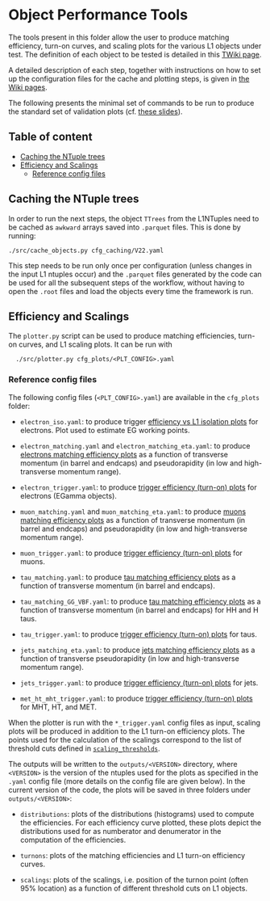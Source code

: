 # Object Performance Tools
  
  The tools present in this folder allow the user to produce
  matching efficiency, turn-on curves, and scaling plots for
  the various L1 objects under test.
  The definition of each object to be tested is detailed in
  this [TWiki page](https://twiki.cern.ch/twiki/bin/view/CMS/PhaseIIL1TriggerMenuTools).

  A detailed description of each step, together with instructions on how to set up the configuration files for the cache and plotting steps, is given in [the Wiki pages](https://github.com/cms-l1-dpg/Phase2-L1MenuTools/wiki).

  The following presents the minimal set of commands to be run to produce the standard set of validation plots (cf. [these slides](https://twiki.cern.ch/twiki/pub/CMS/PhaseIIL1TriggerMenuTools/Phase2Menu_validation123x-3.pdf)).

## Table of content

* [Caching the NTuple trees](#caching-the-ntuple-trees)
* [Efficiency and Scalings](#efficiency-and-scalings)
  * [Reference config files](#reference-config-files)

## Caching the NTuple trees
  In order to run the next steps, the object
  `TTrees` from the L1NTuples need to be cached
  as `awkward` arrays saved into `.parquet` files.
  This is done by running:

  ```
  ./src/cache_objects.py cfg_caching/V22.yaml 
  ```

  This step needs to be run only once per configuration (unless changes in the input L1 ntuples occur) and the `.parquet` files generated by the code can be used for all the subsequent steps of the workflow, without having to open the `.root` files and load the objects every time the framework is run.

## Efficiency and Scalings
  The `plotter.py` script can be used to produce matching efficiencies, turn-on curves, and L1 scaling plots. It can be run with

  ```
    ./src/plotter.py cfg_plots/<PLT_CONFIG>.yaml 
  ```

### Reference config files

  The following config files (`<PLT_CONFIG>.yaml`) are available in the `cfg_plots` folder:

  * `electron_iso.yaml`: to produce trigger [efficiency vs L1 isolation plots](https://twiki.cern.ch/twiki/pub/CMS/PhaseIIL1TriggerMenuTools/Phase2Menu_validation123x-3.pdf#page=57) for electrons. Plot used to estimate EG working points.

  * `electron_matching.yaml` and `electron_matching_eta.yaml`: to produce [electrons matching efficiency plots](https://twiki.cern.ch/twiki/pub/CMS/PhaseIIL1TriggerMenuTools/Phase2Menu_validation123x-3.pdf#page=21) as a function of transverse momentum (in barrel and endcaps) and pseudorapidity (in low and high-transverse momentum range).

  * `electron_trigger.yaml`: to produce [trigger efficiency (turn-on) plots](https://twiki.cern.ch/twiki/pub/CMS/PhaseIIL1TriggerMenuTools/Phase2Menu_validation123x-3.pdf#page=22) for electrons (EGamma objects).

  * `muon_matching.yaml` and `muon_matching_eta.yaml`: to produce [muons matching efficiency plots](https://twiki.cern.ch/twiki/pub/CMS/PhaseIIL1TriggerMenuTools/Phase2Menu_validation123x-3.pdf#page=21) as a function of transverse momentum (in barrel and endcaps) and pseudorapidity (in low and high-transverse momentum range).

  * `muon_trigger.yaml`: to produce [trigger efficiency (turn-on) plots](https://twiki.cern.ch/twiki/pub/CMS/PhaseIIL1TriggerMenuTools/Phase2Menu_validation123x-3.pdf#page=22) for muons.

  * `tau_matching.yaml`: to produce [tau matching efficiency plots](https://twiki.cern.ch/twiki/pub/CMS/PhaseIIL1TriggerMenuTools/Phase2Menu_validation123x-3.pdf#page=26) as a function of transverse momentum (in barrel and endcaps).

  * `tau_matching_GG_VBF.yaml`: to produce [tau matching efficiency plots](https://twiki.cern.ch/twiki/pub/CMS/PhaseIIL1TriggerMenuTools/Phase2Menu_validation123x-3.pdf#page=26) as a function of transverse momentum (in barrel and endcaps) for HH and H taus.

  * `tau_trigger.yaml`: to produce [trigger efficiency (turn-on) plots](https://twiki.cern.ch/twiki/pub/CMS/PhaseIIL1TriggerMenuTools/Phase2Menu_validation123x-3.pdf#page=27) for taus.

  * `jets_matching_eta.yaml`: to produce [jets matching efficiency plots](https://twiki.cern.ch/twiki/pub/CMS/PhaseIIL1TriggerMenuTools/Phase2Menu_validation123x-3.pdf#page=31) as a function of transverse pseudorapidity (in low and high-transverse momentum range).

  * `jets_trigger.yaml`: to produce [trigger efficiency (turn-on) plots](https://twiki.cern.ch/twiki/pub/CMS/PhaseIIL1TriggerMenuTools/Phase2Menu_validation123x-3.pdf#page=32) for jets.

  * `met_ht_mht_trigger.yaml`: to produce [trigger efficiency (turn-on) plots](https://twiki.cern.ch/twiki/pub/CMS/PhaseIIL1TriggerMenuTools/Phase2Menu_validation123x-3.pdf#page=36) for MHT, HT, and MET.

  When the plotter is run with the `*_trigger.yaml` config files as input, scaling plots will be produced in addition to the L1 turn-on efficiency plots.
  The points used for the calculation of the scalings correspond to the list of threshold cuts defined in [`scaling_thresholds`](https://github.com/bonanomi/Phase2-L1MenuTools/blob/main/objectPerformance/cfg_plots/scaling_thresholds.yaml).

  The outputs will be written to the `outputs/<VERSION>` directory, where `<VERSION>` is the version of the ntuples used for the plots as specified in the `.yaml` config file (more details on the config file are given below).
  In the current version of the code, the plots will be saved in three folders under `outputs/<VERSION>`:

  * `distributions`: plots of the distributions (histograms) used to compute the efficiencies. For each efficiency curve plotted, these plots depict the distributions used for as numberator and denumerator in the computation of the efficiencies.

  * `turnons`: plots of the matching efficiencies and L1 turn-on efficiency curves.

  * `scalings`: plots of the scalings, i.e. position of the turnon point (often 95% location) as a function of different threshold cuts on L1 objects.
